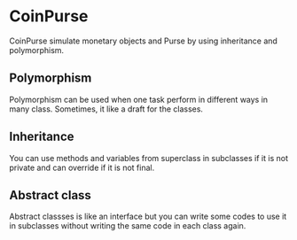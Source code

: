 # CoinPurse

CoinPurse simulate monetary objects and Purse by using inheritance and polymorphism.

## Polymorphism

Polymorphism can be used when one task perform in different ways in many class. Sometimes, it like a draft for the classes.

## Inheritance

You can use methods and variables from superclass in subclasses if it is not private and can override if it is not final.

## Abstract class

Abstract classses is like an interface but you can write some codes to use it in subclasses without writing the same code in each class again.
